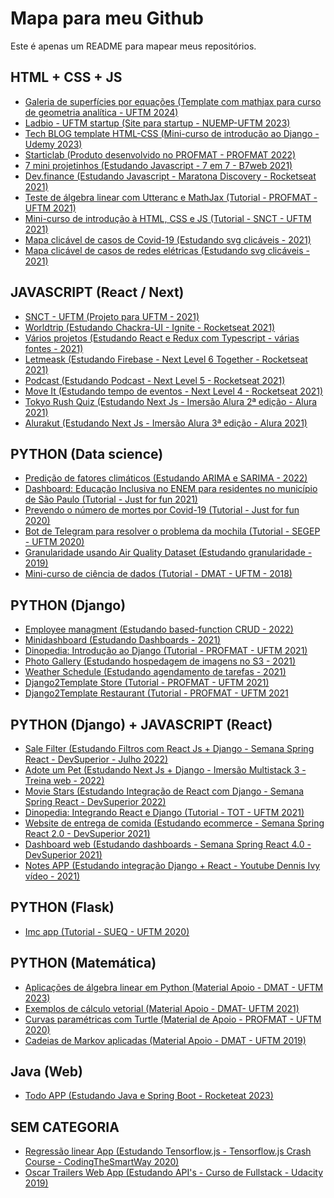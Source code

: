# Mapa para meu Github

Este é apenas um README para mapear meus repositórios.

## HTML + CSS + JS

- <a href="https://github.com/leandrocl2005/superficies">Galeria de superfícies por equações (Template com mathjax para curso de geometria analítica - UFTM 2024)</a>
- <a href="https://github.com/leandrocl2005/ladbio">Ladbio - UFTM startup (Site para startup - NUEMP-UFTM 2023)</a>
- <a href="https://github.com/leandrocl2005/techblog">Tech BLOG template HTML-CSS (Mini-curso de introdução ao Django - Udemy 2023)</a>
- <a href="https://github.com/leandrocl2005/starticlab">Starticlab (Produto desenvolvido no PROFMAT - PROFMAT 2022)</a>
- <a href="https://github.com/leandrocl2005/7em7-B7web-javascript">7 mini projetinhos (Estudando Javascript - 7 em 7 - B7web 2021)</a>
- <a href="https://github.com/leandrocl2005/maratona-discovery-rocketseat-dev-finance-2021">Dev.finance (Estudando Javascript - Maratona Discovery - Rocketseat 2021)</a>
- <a href="https://leandrocl2005.github.io/test-algebra-html-css-example/">Teste de álgebra linear com Utteranc e MathJax (Tutorial - PROFMAT - UFTM 2021)</a>
- <a href="https://leandrocl2005.github.io/leandro-portfolio/">Mini-curso de introdução à HTML, CSS e JS (Tutorial - SNCT - UFTM 2021)</a>
- <a href="https://github.com/leandrocl2005/html-css-jquery-svg-maps">Mapa clicável de casos de Covid-19 (Estudando svg clicáveis - 2021)</a>
- <a href="https://github.com/leandrocl2005/electrical-host">Mapa clicável de casos de redes elétricas (Estudando svg clicáveis - 2021)</a>

## JAVASCRIPT (React / Next)

- <a href="https://github.com/leandrocl2005/snct-uftm">SNCT - UFTM (Projeto para UFTM - 2021)</a>
- <a href="https://github.com/leandrocl2005/worldtrip">Worldtrip (Estudando Chackra-UI - Ignite - Rocketseat 2021)</a>
- <a href="https://github.com/leandrocl2005/learn-react-redux-typescript">Vários projetos (Estudando React e Redux com Typescript - várias fontes - 2021)</a>
- <a href="https://github.com/leandrocl2005/nlw-together-letmeask-reactjs">Letmeask (Estudando Firebase - Next Level 6 Together - Rocketseat 2021)</a>
- <a href="https://github.com/leandrocl2005/podcastr-next-level-5-react">Podcast (Estudando Podcast - Next Level 5 -  Rocketseat 2021)</a>
- <a href="https://github.com/leandrocl2005/next-level-4-react">Move It (Estudando tempo de eventos - Next Level 4 - Rocketseat 2021)</a>
- <a href="https://github.com/leandrocl2005/imersao-next-alura-01-2021">Tokyo Rush Quiz (Estudando Next Js - Imersão Alura 2ª edição - Alura 2021)</a> 
- <a href="https://github.com/leandrocl2005/alurakut">Alurakut (Estudando Next Js - Imersão Alura 3ª edição - Alura 2021)</a>

## PYTHON (Data science)

- <a href="https://github.com/leandrocl2005/arima_sarimax_models/blob/main/ARIMA_SARIMA_introduction.ipynb">Predição de fatores climáticos (Estudando ARIMA e SARIMA - 2022)</a>
- <a href="https://github.com/leandrocl2005/eda-with-python">Dashboard: Educação Inclusiva no ENEM para residentes no município de São Paulo (Tutorial - Just for fun 2021)</a>
- <a href="https://github.com/leandrocl2005/covid-uberaba-junho-2020">Prevendo o número de mortes por Covid-19 (Tutorial - Just for fun 2020)</a>
- <a href="https://github.com/leandrocl2005/segep-2020-knapsack-problem-bot">Bot de Telegram para resolver o problema da mochila (Tutorial - SEGEP - UFTM 2020)</a>
- <a href="https://github.com/leandrocl2005/granularidade_air_quality">Granularidade usando Air Quality Dataset (Estudando granularidade - 2019)</a>
- <a href="https://github.com/leandrocl2005/Curso-basico-de-Python-para-cientistas-de-dados">Mini-curso de ciência de dados (Tutorial - DMAT - UFTM - 2018)</a>

## PYTHON (Django)

- <a href="https://github.com/leandrocl2005/simple-django-crud-mvt-function-based">Employee managment (Estudando based-function CRUD - 2022)</a>
- <a href="https://github.com/leandrocl2005/minidashboard">Minidashboard (Estudando Dashboards - 2021)</a>
- <a href="https://github.com/leandrocl2005/dinopedia">Dinopedia: Introdução ao Django (Tutorial - PROFMAT - UFTM 2021)</a>
- <a href="https://github.com/leandrocl2005/django-photo-gallery">Photo Gallery (Estudando hospedagem de imagens no S3 - 2021)</a>
- <a href="https://github.com/leandrocl2005/weatherSchedule">Weather Schedule (Estudando agendamento de tarefas - 2021)</a>
- <a href="https://github.com/leandrocl2005/template2django-store">Django2Template Store (Tutorial - PROFMAT - UFTM 2021)</a>
- <a href="https://github.com/leandrocl2005/simple-house-restaurant">Django2Template Restaurant (Tutorial - PROFMAT - UFTM 2021</a>

## PYTHON (Django) + JAVASCRIPT (React)

- <a href="https://github.com/leandrocl2005/SemanaReactSpring-SalesFilter-07-2022">Sale Filter (Estudando Filtros com React Js + Django - Semana Spring React - DevSuperior - Julho 2022)</a>
- <a href="https://github.com/leandrocl2005/adote-um-pet-treinaweb-multistack3">Adote um Pet (Estudando Next Js + Django - Imersão Multistack 3 - Treina web - 2022)</a>
- <a href="https://github.com/leandrocl2005/SemanaReactSpring-MovieStars">Movie Stars (Estudando Integração de React com Django - Semana Spring React - DevSuperior 2022)</a>
- <a href="https://github.com/leandrocl2005/dinopedia-list-react-typescript-django">Dinopedia: Integrando React e Django (Tutorial - TOT - UFTM 2021)</a>
- <a href="https://github.com/leandrocl2005/ds-food-delivery">Website de entrega de comida (Estudando ecommerce - Semana Spring React 2.0 - DevSuperior 2021)</a>
- <a href="https://github.com/leandrocl2005/dashboard-django-react">Dashboard web (Estudando dashboards - Semana Spring React 4.0 - DevSuperior 2021)</a>
- <a href="https://github.com/leandrocl2005/django-react-notes-app">Notes APP (Estudando integração Django + React - Youtube Dennis Ivy vídeo - 2021)</a> 

## PYTHON (Flask)

- <a href="https://github.com/leandrocl2005/flask-imc-boilerplate">Imc app (Tutorial - SUEQ - UFTM 2020)</a>

## PYTHON (Matemática)

- <a href="https://github.com/leandrocl2005/algebra-linear-aplicada-exemplos">Aplicações de álgebra linear em Python (Material Apoio - DMAT - UFTM 2023)</a>
- <a href="https://github.com/leandrocl2005/calculo-2">Exemplos de cálculo vetorial (Material Apoio - DMAT- UFTM 2021)</a>
- <a href="https://github.com/leandrocl2005/math-with-python-turtle">Curvas paramétricas com Turtle (Material de Apoio - PROFMAT - UFTM 2020)</a>
- <a href="https://github.com/leandrocl2005/markov_chain">Cadeias de Markov aplicadas (Material Apoio - DMAT - UFTM 2019)</a>

## Java (Web)

- <a href="https://github.com/leandrocl2005/java-spring-rocketseat-2023-10">Todo APP (Estudando Java e Spring Boot - Rocketeat 2023)</a>

## SEM CATEGORIA

- <a href="https://github.com/leandrocl2005/ml-train-tensorjs-regression">Regressão linear App (Estudando Tensorflow.js - Tensorflow.js Crash Course - CodingTheSmartWay 2020)</a>
- <a href="https://github.com/leandrocl2005/oscar-movie-trailes-website">Oscar Trailers Web App (Estudando API's - Curso de Fullstack - Udacity 2019)</a>
